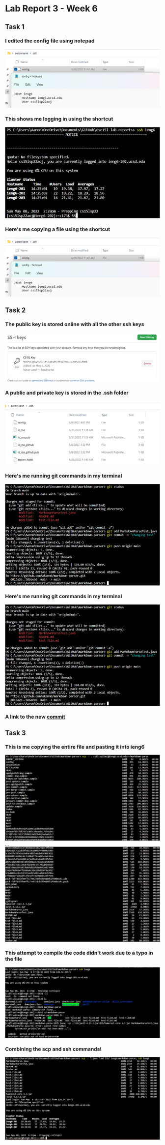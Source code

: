 # **Lab Report 3 - Week 6**

 ## **Task 1**  

 ### **I edited the config file using notepad**
 ![](configsetup.jpg)

 ### **This shows me logging in using the shortcut**
 ![](configjpg.jpg)

 ### **Here's me copying a file using the shortcut** 
 ![](configscp.jpg)

 ## **Task 2**

 ### **The public key is stored online with all the other ssh keys** 
 ![](public_key.jpg)

 ### **A public and private key is stored in the .ssh folder** 
 ![](report3-2-0.jpg)

 ### **Here's me running git commands in my terminal**
 ![](report3-2-1.jpg) 

 ### **Here's me running git commands in my terminal**
 ![](report3-2-1.jpg) 

 ### **A link to the new [commit](https://github.com/akann0/markdown-parser/commit/586aee66e3ce4b4042041eab4226539d532df786)**

 ## **Task 3**

  ### **This is me copying the entire file and pasting it into ieng6** 
 ![](330.jpg) 
 ...
 ![](3-2-1.jpg)

 ### **This attempt to compile the code didn't work due to a typo in the file** 
 ![](prinln.jpg)

 ### **Combining the scp and ssh commands!** 
 ![](2codes1line.jpg)